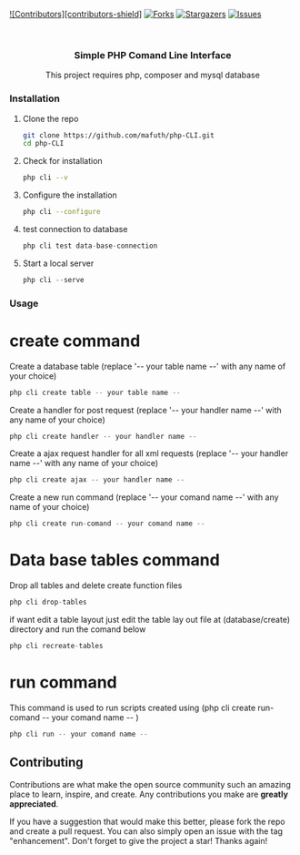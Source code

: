<!-- badge -->

[![Contributors][contributors-shield]](https://github.com/mafuth/php-CLI/contributors)
[![Forks](forks-shield)](https://github.com/mafuth/php-CLI/fork)
[![Stargazers](stars-shield)](https://github.com/mafuth/php-CLI/)
[![Issues](issues-shield)](https://github.com/mafuth/php-CLI/issues)

<!-- PROJECT LOGO -->
<br />
<div align="center">
  <h3 align="center">Simple PHP Comand Line Interface</h3>

  <p align="center">
    This project requires php, composer and mysql database
  </p>
</div>

<!-- GETTING STARTED -->
### Installation

1. Clone the repo
   ```sh
   git clone https://github.com/mafuth/php-CLI.git
   cd php-CLI
   ```
2. Check for installation
   ```sh
   php cli --v
   ```
3. Configure the installation
   ```sh
   php cli --configure
   ```
4. test connection to database
   ```js
   php cli test data-base-connection
   ```
5. Start a local server
   ```js
   php cli --serve
   ```

<!-- USAGE EXAMPLES -->
### Usage

# create command

Create a database table (replace '-- your table name --' with any name of your choice)
   ```js
   php cli create table -- your table name --
   ```
Create a handler for post request (replace '-- your handler name --' with any name of your choice)
   ```js
   php cli create handler -- your handler name --
   ```
Create a ajax request handler for all xml requests (replace '-- your handler name --' with any name of your choice)
   ```js
   php cli create ajax -- your handler name --
   ```
Create a new run command (replace '-- your comand name --' with any name of your choice)
   ```js
   php cli create run-comand -- your comand name --
   ```

# Data base tables command

Drop all tables and delete create function files
   ```js
   php cli drop-tables
   ```
if want edit a table layout just edit the table lay out file at (database/create) directory and run the comand below
   ```js
   php cli recreate-tables
   ```
   
# run command
This command is used to run scripts created using (php cli create run-comand -- your comand name -- )
   ```js
   php cli run -- your comand name --
   ```


<!-- CONTRIBUTING -->
## Contributing

Contributions are what make the open source community such an amazing place to learn, inspire, and create. Any contributions you make are **greatly appreciated**.

If you have a suggestion that would make this better, please fork the repo and create a pull request. You can also simply open an issue with the tag "enhancement".
Don't forget to give the project a star! Thanks again!
